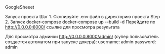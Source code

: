 GoogleSheeet

Запуск проекта Шаг 1. Скопируйте .env файл в директорию проекта Step 2. Запуск docker-compose docker-compose up --build
-d Перейдите по http://0.0.0.0:8000/ ссылке для просмотра результата

Для просмотра админки http://0.0.0.0:8000/admin/  (супер пользователь создается автоматом при запуске докера):
username: admin password: admin